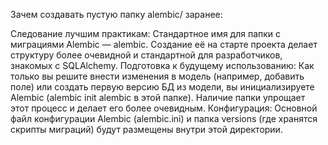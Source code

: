 Зачем создавать пустую папку alembic/ заранее:

Следование лучшим практикам: Стандартное имя для папки с миграциями Alembic — alembic. Создание её на старте проекта делает структуру более очевидной и стандартной для разработчиков, знакомых с SQLAlchemy.
Подготовка к будущему использованию: Как только вы решите внести изменения в модель (например, добавить поле) или создать первую версию БД из модели, вы инициализируете Alembic (alembic init alembic в этой папке). Наличие папки упрощает этот процесс и делает его более очевидным.
Конфигурация: Основной файл конфигурации Alembic (alembic.ini) и папка versions (где хранятся скрипты миграций) будут размещены внутри этой директории.